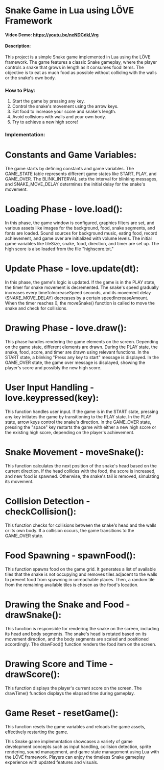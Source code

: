 # Snake Game in Lua using LÖVE Framework

#### Video Demo: https://youtu.be/neNDCdkLVrg

#### Description:
This project is a simple Snake game implemented in Lua using the LÖVE framework. The game features a classic Snake gameplay, where the player controls a snake that grows in length as it consumes food items. The objective is to eat as much food as possible without colliding with the walls or the snake's own body.


### How to Play:
1. Start the game by pressing any key.
2. Control the snake's movement using the arrow keys.
3. Eat food to increase your score and snake's length.
4. Avoid collisions with walls and your own body.
5. Try to achieve a new high score!


### Implementation:
# Constants and Game Variables:
The game starts by defining constants and game variables. The GAME_STATE table represents different game states like START, PLAY, and GAME_OVER. The BLINK_INTERVAL sets the interval for blinking messages, and SNAKE_MOVE_DELAY determines the initial delay for the snake's movement.

# Loading Phase - love.load():
In this phase, the game window is configured, graphics filters are set, and various assets like images for the background, food, snake segments, and fonts are loaded. Sound sources for background music, eating food, record achievement, and game over are initialized with volume levels. The initial game variables like tileSize, snake, food, direction, and timer are set up. The high score is also loaded from the file "highscore.txt."

# Update Phase - love.update(dt):
In this phase, the game's logic is updated. If the game is in the PLAY state, the timer for snake movement is decremented. The snake's speed gradually increases every timeToIncreaseSpeed seconds, and its movement delay (SNAKE_MOVE_DELAY) decreases by a certain speedIncreaseAmount. When the timer reaches 0, the moveSnake() function is called to move the snake and check for collisions.

# Drawing Phase - love.draw():
This phase handles rendering the game elements on the screen. Depending on the game state, different elements are drawn. During the PLAY state, the snake, food, score, and timer are drawn using relevant functions. In the START state, a blinking "Press any key to start" message is displayed. In the GAME_OVER state, the game over message is displayed, showing the player's score and possibly the new high score.

# User Input Handling - love.keypressed(key):
This function handles user input. If the game is in the START state, pressing any key initiates the game by transitioning to the PLAY state. In the PLAY state, arrow keys control the snake's direction. In the GAME_OVER state, pressing the "space" key restarts the game with either a new high score or the existing high score, depending on the player's achievement.

# Snake Movement - moveSnake():
This function calculates the next position of the snake's head based on the current direction. If the head collides with the food, the score is increased, and new food is spawned. Otherwise, the snake's tail is removed, simulating its movement.

# Collision Detection - checkCollision():
This function checks for collisions between the snake's head and the walls or its own body. If a collision occurs, the game transitions to the GAME_OVER state.

# Food Spawning - spawnFood():
This function spawns food on the game grid. It generates a list of available tiles that the snake is not occupying and removes tiles adjacent to the walls to prevent food from spawning in unreachable places. Then, a random tile from the remaining available tiles is chosen as the food's location.

# Drawing the Snake and Food - drawSnake():
This function is responsible for rendering the snake on the screen, including its head and body segments. The snake's head is rotated based on its movement direction, and the body segments are scaled and positioned accordingly. The drawFood() function renders the food item on the screen.

# Drawing Score and Time - drawScore():
This function displays the player's current score on the screen. The drawTime() function displays the elapsed time during gameplay.

# Game Reset - resetGame():
This function resets the game variables and reloads the game assets, effectively restarting the game.

This Snake game implementation showcases a variety of game development concepts such as input handling, collision detection, sprite rendering, sound management, and game state management using Lua with the LÖVE framework. Players can enjoy the timeless Snake gameplay experience with updated features and visuals.
